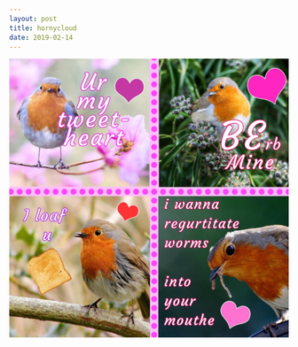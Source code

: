 ```yaml
---
layout: post
title: hornycloud
date: 2019-02-14
---
```

![merry sexual christmas](images/sexualchristmas.jpg)